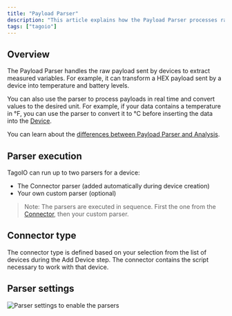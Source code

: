 ```yaml
---
title: "Payload Parser"
description: "This article explains how the Payload Parser processes raw device payloads to extract measured variables, convert units in real time, and how connector-defined and custom parsers are executed within TagoIO."
tags: ["tagoio"]
---
```


## Overview
The Payload Parser handles the raw payload sent by devices to extract measured variables. For example, it can transform a HEX payload sent by a device into temperature and battery levels.

You can also use the parser to process payloads in real time and convert values to the desired unit. For example, if your data contains a temperature in °F, you can use the parser to convert it to °C before inserting the data into the [Device](../devices/devices).

You can learn about the [differences between Payload Parser and Analysis](../payload-parser/payload-parser-overview).

## Parser execution
TagoIO can run up to two parsers for a device:
- The Connector parser (added automatically during device creation)
- Your own custom parser (optional)

> Note: The parsers are executed in sequence. First the one from the [Connector](../integrations/connector-overview), then your custom parser.

## Connector type
The connector type is defined based on your selection from the list of devices during the Add Device step. The connector contains the script necessary to work with that device.

## Parser settings
![Parser settings to enable the parsers](/docs_imagem/tagoio/payload-parser-2.png)